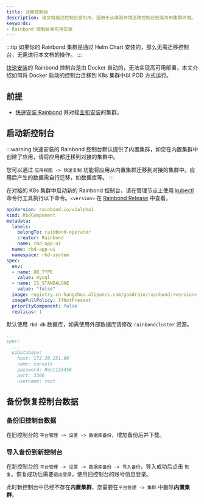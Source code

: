 ```yaml
---
title: 迁移控制台
description: 该文档描述控制台高可用，适用于从体验环境迁移控制台到高可用集群环境。
keywords:
- Rainbond 控制台高可用安装
---
```


:::tip
如果你的 Rainbond 集群是通过 Helm Chart 安装的，那么无需迁移控制台，无需进行本文档的操作。
:::

[快速安装](/docs/quick-start/quick-install)的 Rainbond 控制台是由 Docker 启动的，无法实现高可用部署，本文介绍如何将 Docker 启动的控制台迁移到 K8s 集群中以 POD 方式运行。

## 前提

* [快速安装 Rainbond](/docs/quick-start/quick-install) 并对接[主机安装](/docs/installation/install-with-ui/)的集群。

## 启动新控制台
:::warning
快速安装的 Rainbond 控制台默认提供了内置集群，如您在内置集群中创建了应用，请将应用都迁移到对接的集群中。

您可以通过 `应用视图 -> 快速复制` 功能将应用从内置集群迁移到对接的集群中。应用后产生的数据需自行迁移，如数据库等。
:::

在对接的 K8s 集群中启动新的 Rainbond 控制台，请在管理节点上使用 [kubectl](https://docs.rke2.io/reference/cli_tools) 命令行工具执行以下命令。`<version>` 在 [Rainbond Release](https://github.com/goodrain/rainbond/releases) 中查看。

```yaml title="kubectl apply -f rbd-app-ui.yaml"
apiVersion: rainbond.io/v1alpha1
kind: RbdComponent
metadata:
  labels:
    belongTo: rainbond-operator
    creator: Rainbond
    name: rbd-app-ui
  name: rbd-app-ui
  namespace: rbd-system
spec:
  env:
  - name: DB_TYPE
    value: mysql
  - name: IS_STANDALONE
    value: "false"
  image: registry.cn-hangzhou.aliyuncs.com/goodrain/rainbond:<version>
  imagePullPolicy: IfNotPresent
  priorityComponent: false
  replicas: 1
```

默认使用 `rbd-db` 数据库，如需使用外部数据库请修改 `rainbondcluster` 资源。

```yaml title="kubectl edit rainbondcluster -n rbd-system"
...
spec:
  ...
  uiDatabase:
    host: 172.20.251.90
    name: console
    password: Root123456
    port: 3306
    username: root
```

## 备份恢复控制台数据

### 备份旧控制台数据

在旧控制台的 `平台管理 -> 设置 -> 数据库备份`，增加备份后并下载。

### 导入备份到新控制台

在新控制台的 `平台管理 -> 设置 -> 数据库备份 -> 导入备份`，导入成功后点击 `恢复`。恢复成功后需要`退出登录`，使用旧控制台的账号信息登录。

此时新控制台中已经不存在**内置集群**，您需要在`平台管理 -> 集群` 中删除**内置集群**。